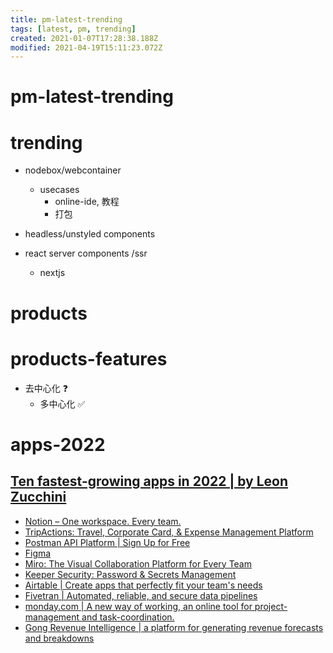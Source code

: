 ```yaml
---
title: pm-latest-trending
tags: [latest, pm, trending]
created: 2021-01-07T17:28:38.188Z
modified: 2021-04-19T15:11:23.072Z
---
```


# pm-latest-trending

# trending

- nodebox/webcontainer
  - usecases
    - online-ide, 教程
    - 打包

- headless/unstyled components

- react server components /ssr
  - nextjs
# products

# products-features
- 去中心化 ❓
  - 多中心化 ✅
# apps-2022

## [Ten fastest-growing apps in 2022 | by Leon Zucchini](https://blog.curiosity.ai/ten-fastest-growing-apps-in-2022-including-some-you-dont-know-c177e46cc5f1)

- [Notion – One workspace. Every team.](https://www.notion.so/)
- [TripActions: Travel, Corporate Card, & Expense Management Platform](https://tripactions.com/)
- [Postman API Platform | Sign Up for Free](https://www.postman.com/)
- [Figma](https://www.figma.com/)
- [Miro: The Visual Collaboration Platform for Every Team](https://miro.com/)
- [Keeper Security: Password & Secrets Management](https://www.keepersecurity.com/)
- [Airtable | Create apps that perfectly fit your team's needs](https://www.airtable.com/)
- [Fivetran | Automated, reliable, and secure data pipelines](https://www.fivetran.com/)
- [monday.com | A new way of working, an online tool for project-management and task-coordination.](https://monday.com/)
- [Gong Revenue Intelligence | a platform for generating revenue forecasts and breakdowns](https://www.gong.io/)
